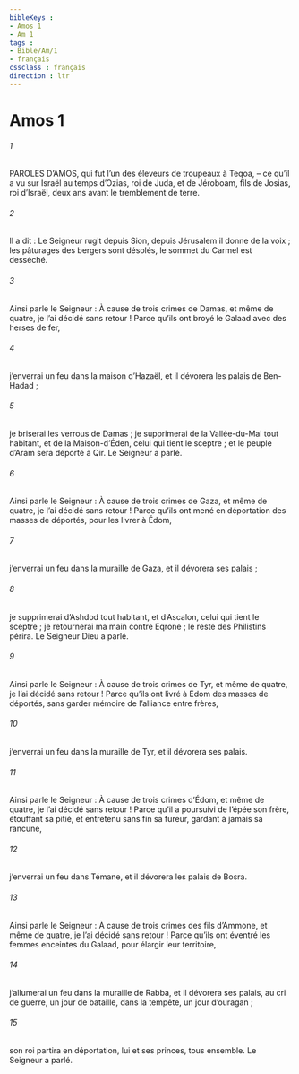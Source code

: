 ```yaml
---
bibleKeys : 
- Amos 1
- Am 1
tags : 
- Bible/Am/1
- français
cssclass : français
direction : ltr
---
```


# Amos 1

###### 1
PAROLES D’AMOS, qui fut l’un des éleveurs de troupeaux à Teqoa, – ce qu’il a vu sur Israël au temps d’Ozias, roi de Juda, et de Jéroboam, fils de Josias, roi d’Israël, deux ans avant le tremblement de terre.
###### 2
Il a dit :
Le Seigneur rugit depuis Sion,
depuis Jérusalem il donne de la voix ;
les pâturages des bergers sont désolés,
le sommet du Carmel est desséché.
###### 3
Ainsi parle le Seigneur :
À cause de trois crimes de Damas, et même de quatre,
je l’ai décidé sans retour !
Parce qu’ils ont broyé le Galaad
avec des herses de fer,
###### 4
j’enverrai un feu dans la maison d’Hazaël,
et il dévorera les palais de Ben-Hadad ;
###### 5
je briserai les verrous de Damas ;
je supprimerai de la Vallée-du-Mal tout habitant,
et de la Maison-d’Éden, celui qui tient le sceptre ;
et le peuple d’Aram sera déporté à Qir.
Le Seigneur a parlé.
###### 6
Ainsi parle le Seigneur :
À cause de trois crimes de Gaza, et même de quatre,
je l’ai décidé sans retour !
Parce qu’ils ont mené en déportation des masses de déportés,
pour les livrer à Édom,
###### 7
j’enverrai un feu dans la muraille de Gaza,
et il dévorera ses palais ;
###### 8
je supprimerai d’Ashdod tout habitant,
et d’Ascalon, celui qui tient le sceptre ;
je retournerai ma main contre Eqrone ;
le reste des Philistins périra.
Le Seigneur Dieu a parlé.
###### 9
Ainsi parle le Seigneur :
À cause de trois crimes de Tyr, et même de quatre,
je l’ai décidé sans retour !
Parce qu’ils ont livré à Édom
des masses de déportés,
sans garder mémoire de l’alliance entre frères,
###### 10
j’enverrai un feu dans la muraille de Tyr,
et il dévorera ses palais.
###### 11
Ainsi parle le Seigneur :
À cause de trois crimes d’Édom, et même de quatre,
je l’ai décidé sans retour !
Parce qu’il a poursuivi de l’épée son frère,
étouffant sa pitié,
et entretenu sans fin sa fureur,
gardant à jamais sa rancune,
###### 12
j’enverrai un feu dans Témane,
et il dévorera les palais de Bosra.
###### 13
Ainsi parle le Seigneur :
À cause de trois crimes des fils d’Ammone, et même de quatre,
je l’ai décidé sans retour !
Parce qu’ils ont éventré les femmes enceintes du Galaad,
pour élargir leur territoire,
###### 14
j’allumerai un feu dans la muraille de Rabba,
et il dévorera ses palais,
au cri de guerre, un jour de bataille,
dans la tempête, un jour d’ouragan ;
###### 15
son roi partira en déportation,
lui et ses princes, tous ensemble.
Le Seigneur a parlé.
